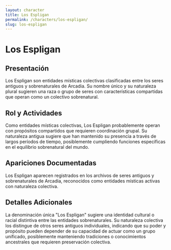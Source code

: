 ```yaml
---
layout: character
title: Los Espligan
permalink: /characters/los-espligan/
slug: los-espligan
---
```


# Los Espligan

## Presentación
Los Espligan son entidades místicas colectivas clasificadas entre los seres antiguos y sobrenaturales de Arcadia. Su nombre único y su naturaleza plural sugieren una raza o grupo de seres con características compartidas que operan como un colectivo sobrenatural.

## Rol y Actividades
Como entidades místicas colectivas, Los Espligan probablemente operan con propósitos compartidos que requieren coordinación grupal. Su naturaleza antigua sugiere que han mantenido su presencia a través de largos períodos de tiempo, posiblemente cumpliendo funciones específicas en el equilibrio sobrenatural del mundo.

## Apariciones Documentadas
Los Espligan aparecen registrados en los archivos de seres antiguos y sobrenaturales de Arcadia, reconocidos como entidades místicas activas con naturaleza colectiva.

## Detalles Adicionales
La denominación única "Los Espligan" sugiere una identidad cultural o racial distintiva entre las entidades sobrenaturales. Su naturaleza colectiva los distingue de otros seres antiguos individuales, indicando que su poder y propósito pueden depender de su capacidad de actuar como un grupo unificado, posiblemente manteniendo tradiciones o conocimientos ancestrales que requieren preservación colectiva.